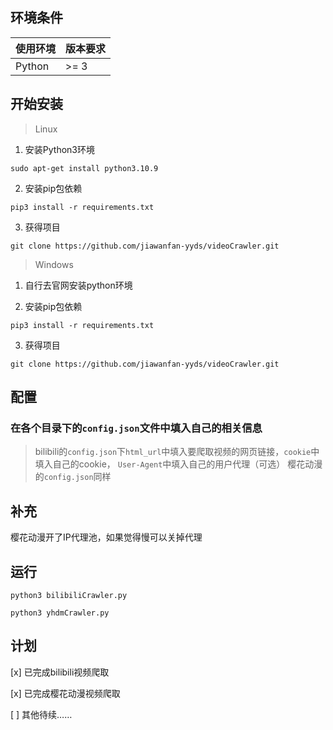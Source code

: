 ## 环境条件
使用环境  | 版本要求
------------- | -------------
Python  | >= 3

## 开始安装

>Linux
 1. 安装Python3环境

``` shell
sudo apt-get install python3.10.9
```

 2. 安装pip包依赖

``` shell
pip3 install -r requirements.txt
```

 3. 获得项目

``` shell
git clone https://github.com/jiawanfan-yyds/videoCrawler.git
```

>Windows
 1. 自行去官网安装python环境

 2. 安装pip包依赖

``` shell
pip3 install -r requirements.txt
```

3. 获得项目

``` shell
git clone https://github.com/jiawanfan-yyds/videoCrawler.git
```

## 配置

 ### 在各个目录下的`config.json`文件中填入自己的相关信息
 >bilibili的`config.json`下`html_url`中填入要爬取视频的网页链接，`cookie`中填入自己的cookie， `User-Agent`中填入自己的用户代理（可选）
 >樱花动漫的`config.json`同样

## 补充
樱花动漫开了IP代理池，如果觉得慢可以关掉代理

## 运行
``` shell
python3 bilibiliCrawler.py
```

``` shell
python3 yhdmCrawler.py
```

## 计划
[x] 已完成bilibili视频爬取

[x] 已完成樱花动漫视频爬取

[ ] 其他待续……



